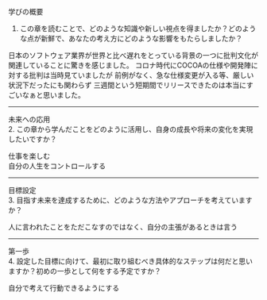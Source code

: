 学びの概要  
1. この章を読むことで、どのような知識や新しい視点を得ましたか？どのような点が新鮮で、あなたの考え方にどのような影響をもたらしましたか？

日本のソフトウェア業界が世界と比べ遅れをとっている背景の一つに批判文化が関連していることに驚きを感じました。
コロナ時代にCOCOAの仕様や開発陣に対する批判は当時見ていましたが
前例がなく、急な仕様変更が入る等、厳しい状況下だったにも関わらず
三週間という短期間でリリースできたのは本当にすごいなぁと思いました。

---

未来への応用  
2. この章から学んだことをどのように活用し、自身の成長や将来の変化を実現したいですか？

仕事を楽しむ  
自分の人生をコントロールする

---

目標設定  
3. 目指す未来を達成するために、どのような方法やアプローチを考えていますか？

人に言われたことをただこなすのではなく、自分の主張があるときは言う

---

第一歩  
4. 設定した目標に向けて、最初に取り組むべき具体的なステップは何だと思いますか？初めの一歩として何をする予定ですか？

自分で考えて行動できるようにする
